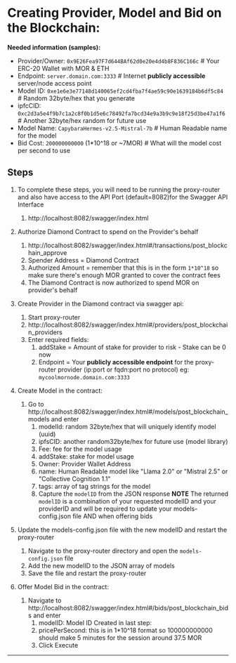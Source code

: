 
# Creating Provider, Model and Bid on the Blockchain:

**Needed information (samples):**
* Provider/Owner:   `0x9E26Fea97F7d644BAf62d0e20e4d4b8F836C166c` # Your ERC-20 Wallet with MOR & ETH
* Endpoint:         `server.domain.com:3333` # Internet **publicly accessible** server/node access point 
* Model ID:         `0xe1e6e3e77148d140065ef2cd4fba7f4ae59c90e1639184b6df5c84` # Random 32byte/hex that you generate 
* ipfcCID:          `0xc2d3a5e4f9b7c1a2c8f0b1d5e6c78492fa7bcd34e9a3b9c9e18f25d3be47a1f6` # Another 32byte/hex random for future use
* Model Name:       `CapybaraHermes-v2.5-Mistral-7b` # Human Readable name for the model
* Bid Cost:         `200000000000` (1*10^18 or ~7MOR) # What will the model cost per second to use

## Steps
1. To complete these steps, you will need to be running the proxy-router and also have access to the API Port (default=8082)for the Swagger API Interface
    1. http://localhost:8082/swagger/index.html

1. Authorize Diamond Contract to spend on the Provider's behalf 
    1. http://localhost:8082/swagger/index.html#/transactions/post_blockchain_approve 
    1. Spender Address = Diamond Contract 
    1. Authorized Amount = remember that this is in the form `1*10^18` so make sure there's enough MOR granted to cover the contract fees 
    1. The Diamond Contract is now authorized to spend MOR on provider's behalf 

1. Create Provider in the Diamond contract via swagger api:
    1. Start proxy-router 
    1. http://localhost:8082/swagger/index.html#/providers/post_blockchain_providers
    1. Enter required fields:   
        1. addStake = Amount of stake for provider to risk - Stake can be 0 now 
        1. Endpoint = Your **publicly accessible endpoint** for the proxy-router provider (ip:port or fqdn:port no protocol) eg: `mycoolmornode.domain.com:3333`

1. Create Model in the contract:
    1. Go to http://localhost:8082/swagger/index.html#/models/post_blockchain_models and enter
        1. modelId: random 32byte/hex that will uniquely identify model (uuid)
        1. ipfsCID: another random32byte/hex for future use (model library)
        1. Fee: fee for the model usage
        1. addStake: stake for model usage 
        1. Owner: Provider Wallet Address 
        1. name: Human Readable model like "Llama 2.0" or "Mistral 2.5" or "Collective Cognition 1.1" 
        1. tags: array of tag strings for the model 
        1. Capture the `modelID` from the JSON response 
            **NOTE** The returned `modelID` is a combination of your requested modelID and your providerID and will be required to update your models-config.json file AND when offering bids

1. Update the models-config.json file with the new modelID and restart the proxy-router
    1. Navigate to the proxy-router directory and open the `models-config.json` file
    1. Add the new modelID to the JSON array of models
    1. Save the file and restart the proxy-router

1. Offer Model Bid in the contract: 
    1. Navigate to http://localhost:8082/swagger/index.html#/bids/post_blockchain_bids and enter
        1. modelID: Model ID Created in last step: 
        1. pricePerSecond: this is in 1*10^18 format so 100000000000 should make 5 minutes for the session around 37.5 MOR 
        1. Click Execute 

----------------